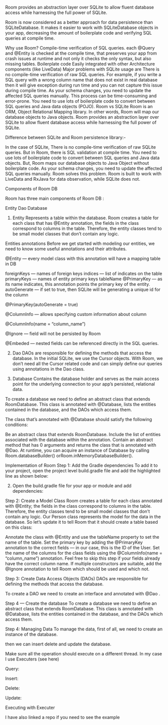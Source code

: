 Room provides an abstraction layer over SQLite to allow fluent database access while harnessing the full power of SQLite.

Room is now considered as a better approach for data persistence than SQLiteDatabase. It makes it easier to work with SQLiteDatabase objects in your app, decreasing the amount of boilerplate code and verifying SQL queries at compile time.

Why use Room?
Compile-time verification of SQL queries. each @Query and @Entity is checked at the compile time, that preserves your app from crash issues at runtime and not only it checks the only syntax, but also missing tables.
Boilerplate code
Easily integrated with other Architecture components (like LiveData)
Major problems with SQLite usage are
There is no compile-time verification of raw SQL queries. For example, if you write a SQL query with a wrong column name that does not exist in real database then it will give exception during run time and you can not capture this issue during compile time.
As your schema changes, you need to update the affected SQL queries manually. This process can be time-consuming and error-prone.
You need to use lots of boilerplate code to convert between SQL queries and Java data objects (POJO).
Room vs SQLite
Room is an ORM, Object Relational Mapping library. In other words, Room will map our database objects to Java objects. Room provides an abstraction layer over SQLite to allow fluent database access while harnessing the full power of SQLite.

Difference between SQLite and Room persistence library:-

In the case of SQLite, There is no compile-time verification of raw SQLite queries. But in Room, there is SQL validation at compile time.
You need to use lots of boilerplate code to convert between SQL queries and Java data objects. But, Room maps our database objects to Java Object without boilerplate code.
As your schema changes, you need to update the affected SQL queries manually. Room solves this problem.
Room is built to work with LiveData and RxJava for data observation, while SQLite does not.

Components of Room DB

Room has three main components of Room DB :

Entity
Dao
Database

1. Entity
   Represents a table within the database. Room creates a table for each class that has @Entity annotation, the fields in the class correspond to columns in the table. Therefore, the entity classes tend to be small model classes that don’t contain any logic.

Entities annotations
Before we get started with modeling our entities, we need to know some useful annotations and their attributes.

@Entity — every model class with this annotation will have a mapping table in DB

foreignKeys — names of foreign keys
indices — list of indicates on the table
primaryKeys — names of entity primary keys
tableName
@PrimaryKey — as its name indicates, this annotation points the primary key of the entity. autoGenerate — if set to true, then SQLite will be generating a unique id for the column

@PrimaryKey(autoGenerate = true)

@ColumnInfo — allows specifying custom information about column

@ColumnInfo(name = “column_name”)

@Ignore — field will not be persisted by Room

@Embeded — nested fields can be referenced directly in the SQL queries.

2. Dao
   DAOs are responsible for defining the methods that access the database. In the initial SQLite, we use the Cursor objects. With Room, we don’t need all the Cursor related code and can simply define our queries using annotations in the Dao class.

3. Database
   Contains the database holder and serves as the main access point for the underlying connection to your app’s persisted, relational data.

To create a database we need to define an abstract class that extends RoomDatabase. This class is annotated with @Database, lists the entities contained in the database, and the DAOs which access them.

The class that’s annotated with @Database should satisfy the following conditions:

Be an abstract class that extends RoomDatabase.
Include the list of entities associated with the database within the annotation.
Contain an abstract method that has 0 arguments and returns the class that is annotated with @Dao.
At runtime, you can acquire an instance of Database by calling Room.databaseBuilder() orRoom.inMemoryDatabaseBuilder().

Implementation of Room
Step 1: Add the Gradle dependencies
To add it to your project, open the project level build.gradle file and add the highlighted line as shown below:

2. Open the build.gradle file for your app or module and add dependencies:

Step 2: Create a Model Class
Room creates a table for each class annotated with @Entity; the fields in the class correspond to columns in the table. Therefore, the entity classes tend to be small model classes that don’t contain any logic. Our Person class represents the model for the data in the database. So let’s update it to tell Room that it should create a table based on this class:

Annotate the class with @Entity and use the tableName property to set the name of the table.
Set the primary key by adding the @PrimaryKey annotation to the correct fields — in our case, this is the ID of the User.
Set the name of the columns for the class fields using the @ColumnInfo(name = “column_name”) annotation. Feel free to skip this step if your fields already have the correct column name.
If multiple constructors are suitable, add the @Ignore annotation to tell Room which should be used and which not.

Step 3: Create Data Access Objects (DAOs)
DAOs are responsible for defining the methods that access the database.

To create a DAO we need to create an interface and annotated with @Dao .

Step 4 — Create the database
To create a database we need to define an abstract class that extends RoomDatabase. This class is annotated with @Database, lists the entities contained in the database, and the DAOs which access them.

Step 4: Managing Data
To manage the data, first of all, we need to create an instance of the database.

then we can insert delete and update the database.

Make sure all the operation should execute on a different thread. In my case I use Executers (see here)

Query:

Insert:

Delete:

Update:

Executing with Executer

I have also linked a repo if you need to see the example
